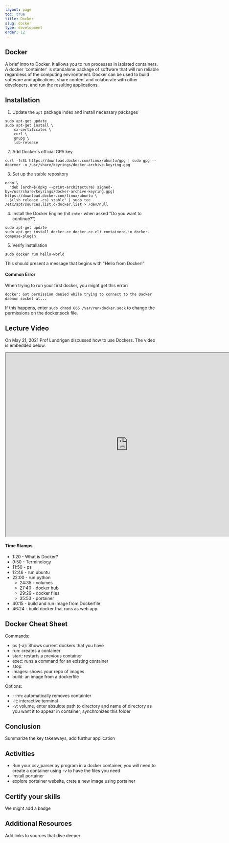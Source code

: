 ```yaml
---
layout: page
toc: true
title: Docker
slug: docker
type: development
order: 12
---
```

## Docker
A brief intro to Docker. It allows you to run processes in isolated containers. A docker 'containter' is standalone package of software that will run reliable regardless of the computing environtment. 
Docker can be used to build software and aplications, share content and colaborate with other developers, and run the resulting applications. 
## Installation
  1. Update the `apt` package index and install necessary packages
``` 
sudo apt-get update
sudo apt-get install \
    ca-certificates \
    curl \
    gnupg \
    lsb-release
```
  2. Add Docker's official GPA key
```
curl -fsSL https://download.docker.com/linux/ubuntu/gpg | sudo gpg --dearmor -o /usr/share/keyrings/docker-archive-keyring.gpg
```
  3. Set up the stable repository
```
echo \
  "deb [arch=$(dpkg --print-architecture) signed-by=/usr/share/keyrings/docker-archive-keyring.gpg] https://download.docker.com/linux/ubuntu \
  $(lsb_release -cs) stable" | sudo tee /etc/apt/sources.list.d/docker.list > /dev/null
```
  4. Install the Docker Engine (hit `enter` when asked "Do you want to continue?")
```
sudo apt-get update
sudo apt-get install docker-ce docker-ce-cli containerd.io docker-compose-plugin
```
  5. Verify installation
```
sudo docker run hello-world
```
   This should present a message that begins with "Hello from Docker!" 

#### Common Error
When trying to run your first docker, you might get this error: 
```
docker: Got permission denied while trying to connect to the Docker daemon socket at...
```
If this happens, enter `sudo chmod 666 /var/run/docker.sock` to change the permissions on the docker.sock file.

## Lecture Video
On May 21, 2021 Prof Lundrigan discussed how to use Dockers. The video is embedded below. 

<iframe width="800" height="600" allow="fullscreen" src="https://www.youtube.com/embed/RP3QTEr58_Q"> </iframe>

#### Time Stamps
 - 1:20 - What is Docker?
 - 9:50 - Terminology
 - 11:50 - ps
 - 12:46 - run ubuntu
 - 22:00 - run python
   - 24:35 - volumes
   - 27:40 - docker hub
   - 29:29 - docker files
   - 35:53 - portainer
 - 40:15 - build and run image from Dockerfile
 - 46:24 - build docker that runs as web app

## Docker Cheat Sheet
Commands:  
  - ps (-a): Shows current dockers that you have
  - run: creates a container
  - start: restarts a previous container
  - exec: runs a command for an existing container
  - stop:
  - images: shows your repo of images
  - build: an image from a dockerfile

Options:  
  - --rm: automatically removes containter
  - -it: interactive terminal
  - -v: volume, enter absulote path to directory and name of directory as you want it to appear in container, synchronizes this folder

## Conclusion
Summarize the key takeaways, add furthur application

## Activities
 - Run your csv_parser.py program in a docker container, you will need to create a container using -v to have the files you need
 - Install portainer
 - explore portainer website, crete a new image using portainer


## Certify your skills
We might add a badge

## Additional Resources
Add links to sources that dive deeper
